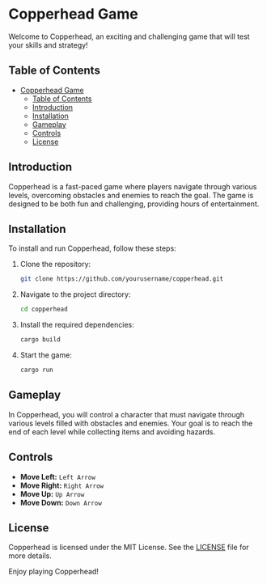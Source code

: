 # Copperhead Game

Welcome to Copperhead, an exciting and challenging game that will test your skills and strategy!

## Table of Contents
- [Copperhead Game](#copperhead-game)
  - [Table of Contents](#table-of-contents)
  - [Introduction](#introduction)
  - [Installation](#installation)
  - [Gameplay](#gameplay)
  - [Controls](#controls)
  - [License](#license)

## Introduction
Copperhead is a fast-paced game where players navigate through various levels, overcoming obstacles and enemies to reach the goal. The game is designed to be both fun and challenging, providing hours of entertainment.

## Installation
To install and run Copperhead, follow these steps:

1. Clone the repository:
    ```sh
    git clone https://github.com/yourusername/copperhead.git
    ```
2. Navigate to the project directory:
    ```sh
    cd copperhead
    ```
3. Install the required dependencies:
    ```sh
    cargo build
    ```
4. Start the game:
    ```sh
    cargo run
    ```

## Gameplay
In Copperhead, you will control a character that must navigate through various levels filled with obstacles and enemies. Your goal is to reach the end of each level while collecting items and avoiding hazards.

## Controls
- **Move Left:** `Left Arrow`
- **Move Right:** `Right Arrow`
- **Move Up:** `Up Arrow`
- **Move Down:** `Down Arrow`

## License
Copperhead is licensed under the MIT License. See the [LICENSE](LICENSE) file for more details.

Enjoy playing Copperhead!